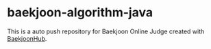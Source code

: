 # baekjoon-algorithm-java
This is a auto push repository for Baekjoon Online Judge created with [BaekjoonHub](https://github.com/BaekjoonHub/BaekjoonHub).
